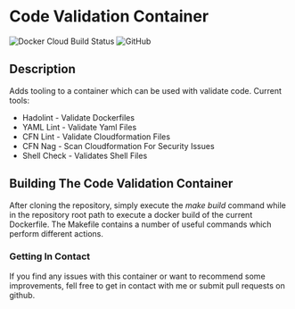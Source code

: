 # Code Validation Container #

![Docker Cloud Build Status](https://img.shields.io/docker/cloud/build/geoffh1977/validate.svg?style=plastic)
![GitHub](https://img.shields.io/github/license/geoffh1977/docker-validate.svg?style=plastic)

## Description ##
Adds tooling to a container which can be used with validate code. Current tools:
* Hadolint - Validate Dockerfiles
* YAML Lint - Validate Yaml Files
* CFN Lint - Validate Cloudformation Files
* CFN Nag - Scan Cloudformation For Security Issues
* Shell Check - Validates Shell Files

## Building The Code Validation Container ##
After cloning the repository, simply execute the _make build_ command while in the repository root path to execute a docker build of the current Dockerfile. The Makefile contains a number of useful commands which perform different actions.

### Getting In Contact ###
If you find any issues with this container or want to recommend some improvements, fell free to get in contact with me or submit pull requests on github.
